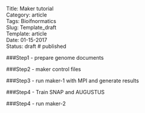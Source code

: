 Title: Maker tutorial  
Category: article  
Tags: Bioifnormatics  
Slug: Template_draft  
Template: article  
Date: 01-15-2017  
Status: draft # published  

###Step1 - prepare genome documents


###Step2 - maker control files


###Step3 - run maker-1 with MPI and generate results


###Step4 - Train SNAP and AUGUSTUS


###Step4 - run maker-2
